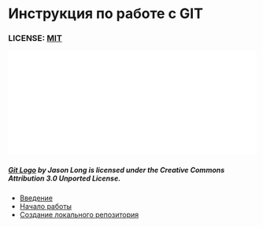 # Инструкция по работе с GIT

### LICENSE: [MIT](./license.md)

![git-logo](assets\git-logo.png)


##### [Git Logo](https://git-scm.com/downloads/logos) by Jason Long is licensed under the Creative Commons Attribution 3.0 Unported License.


* [Введение](./intro.md)
* [Начало работы](./beginning.md)
* [Создание локального репозитория](local_repository.md)
